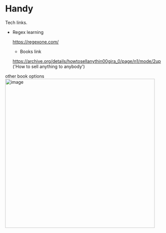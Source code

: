 # Handy
Tech links.

- Regex learning

     https://regexone.com/
    
  - Books link
  
  https://archive.org/details/howtosellanythin00gira_0/page/n1/mode/2up ('How to sell anything to anybody')

other book options 
<img width="478" alt="image" src="https://user-images.githubusercontent.com/104415745/186652803-63fe7d11-9e39-47b0-a55c-c5ab362581bf.png">

